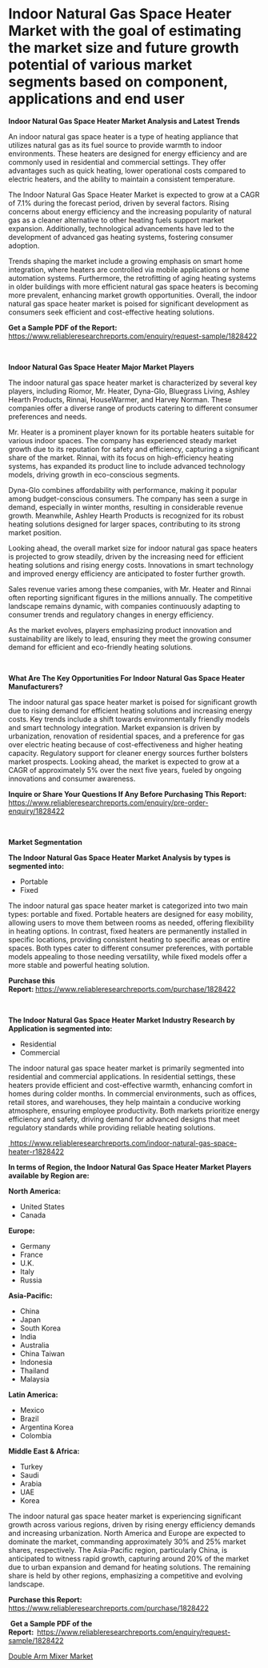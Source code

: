 <p><h1>Indoor Natural Gas Space Heater Market with the goal of estimating the market size and future growth potential of various market segments based on component, applications and end user</h1></p><p><strong>Indoor Natural Gas Space Heater Market Analysis and Latest Trends</strong></p>
<p><p>An indoor natural gas space heater is a type of heating appliance that utilizes natural gas as its fuel source to provide warmth to indoor environments. These heaters are designed for energy efficiency and are commonly used in residential and commercial settings. They offer advantages such as quick heating, lower operational costs compared to electric heaters, and the ability to maintain a consistent temperature.</p><p>The Indoor Natural Gas Space Heater Market is expected to grow at a CAGR of 7.1% during the forecast period, driven by several factors. Rising concerns about energy efficiency and the increasing popularity of natural gas as a cleaner alternative to other heating fuels support market expansion. Additionally, technological advancements have led to the development of advanced gas heating systems, fostering consumer adoption. </p><p>Trends shaping the market include a growing emphasis on smart home integration, where heaters are controlled via mobile applications or home automation systems. Furthermore, the retrofitting of aging heating systems in older buildings with more efficient natural gas space heaters is becoming more prevalent, enhancing market growth opportunities. Overall, the indoor natural gas space heater market is poised for significant development as consumers seek efficient and cost-effective heating solutions.</p></p>
<p><strong>Get a Sample PDF of the Report:&nbsp;</strong> <a href="https://www.reliableresearchreports.com/enquiry/request-sample/1828422?utm_campaign=2413&utm_medium=2&utm_source=Github&utm_content=ia&utm_term=19022025&utm_id=indoor-natural-gas-space-heater">https://www.reliableresearchreports.com/enquiry/request-sample/1828422</a></p>
<p>&nbsp;</p>
<p><strong>Indoor Natural Gas Space Heater Major Market Players</strong></p>
<p><p>The indoor natural gas space heater market is characterized by several key players, including Riomor, Mr. Heater, Dyna-Glo, Bluegrass Living, Ashley Hearth Products, Rinnai, HouseWarmer, and Harvey Norman. These companies offer a diverse range of products catering to different consumer preferences and needs.</p><p>Mr. Heater is a prominent player known for its portable heaters suitable for various indoor spaces. The company has experienced steady market growth due to its reputation for safety and efficiency, capturing a significant share of the market. Rinnai, with its focus on high-efficiency heating systems, has expanded its product line to include advanced technology models, driving growth in eco-conscious segments.</p><p>Dyna-Glo combines affordability with performance, making it popular among budget-conscious consumers. The company has seen a surge in demand, especially in winter months, resulting in considerable revenue growth. Meanwhile, Ashley Hearth Products is recognized for its robust heating solutions designed for larger spaces, contributing to its strong market position.</p><p>Looking ahead, the overall market size for indoor natural gas space heaters is projected to grow steadily, driven by the increasing need for efficient heating solutions and rising energy costs. Innovations in smart technology and improved energy efficiency are anticipated to foster further growth.</p><p>Sales revenue varies among these companies, with Mr. Heater and Rinnai often reporting significant figures in the millions annually. The competitive landscape remains dynamic, with companies continuously adapting to consumer trends and regulatory changes in energy efficiency.</p><p>As the market evolves, players emphasizing product innovation and sustainability are likely to lead, ensuring they meet the growing consumer demand for efficient and eco-friendly heating solutions.</p></p>
<p>&nbsp;</p>
<p><strong>What Are The Key Opportunities For Indoor Natural Gas Space Heater Manufacturers?</strong></p>
<p><p>The indoor natural gas space heater market is poised for significant growth due to rising demand for efficient heating solutions and increasing energy costs. Key trends include a shift towards environmentally friendly models and smart technology integration. Market expansion is driven by urbanization, renovation of residential spaces, and a preference for gas over electric heating because of cost-effectiveness and higher heating capacity. Regulatory support for cleaner energy sources further bolsters market prospects. Looking ahead, the market is expected to grow at a CAGR of approximately 5% over the next five years, fueled by ongoing innovations and consumer awareness.</p></p>
<p><strong>Inquire or Share Your Questions If Any Before Purchasing This Report:</strong> <a href="https://www.reliableresearchreports.com/enquiry/pre-order-enquiry/1828422?utm_campaign=2413&utm_medium=2&utm_source=Github&utm_content=ia&utm_term=19022025&utm_id=indoor-natural-gas-space-heater">https://www.reliableresearchreports.com/enquiry/pre-order-enquiry/1828422</a></p>
<p>&nbsp;</p>
<p><strong>Market Segmentation</strong></p>
<p><strong>The Indoor Natural Gas Space Heater Market Analysis by types is segmented into:</strong></p>
<p><ul><li>Portable</li><li>Fixed</li></ul></p>
<p><p>The indoor natural gas space heater market is categorized into two main types: portable and fixed. Portable heaters are designed for easy mobility, allowing users to move them between rooms as needed, offering flexibility in heating options. In contrast, fixed heaters are permanently installed in specific locations, providing consistent heating to specific areas or entire spaces. Both types cater to different consumer preferences, with portable models appealing to those needing versatility, while fixed models offer a more stable and powerful heating solution.</p></p>
<p><strong>Purchase this Report:&nbsp;</strong><a href="https://www.reliableresearchreports.com/purchase/1828422?utm_campaign=2413&utm_medium=2&utm_source=Github&utm_content=ia&utm_term=19022025&utm_id=indoor-natural-gas-space-heater">https://www.reliableresearchreports.com/purchase/1828422</a></p>
<p>&nbsp;</p>
<p><strong>The Indoor Natural Gas Space Heater Market Industry Research by Application is segmented into:</strong></p>
<p><ul><li>Residential</li><li>Commercial</li></ul></p>
<p><p>The indoor natural gas space heater market is primarily segmented into residential and commercial applications. In residential settings, these heaters provide efficient and cost-effective warmth, enhancing comfort in homes during colder months. In commercial environments, such as offices, retail stores, and warehouses, they help maintain a conducive working atmosphere, ensuring employee productivity. Both markets prioritize energy efficiency and safety, driving demand for advanced designs that meet regulatory standards while providing reliable heating solutions.</p></p>
<p><a href="https://www.reliableresearchreports.com/indoor-natural-gas-space-heater-r1828422?utm_campaign=2413&utm_medium=2&utm_source=Github&utm_content=ia&utm_term=19022025&utm_id=indoor-natural-gas-space-heater">&nbsp;https://www.reliableresearchreports.com/indoor-natural-gas-space-heater-r1828422</a></p>
<p><strong>In terms of Region, the Indoor Natural Gas Space Heater Market Players available by Region are:</strong></p>
<p>
    <p> <strong> North America: </strong>
        <ul>
            <li>United States</li>
            <li>Canada</li>
        </ul>
        </p> 
    <p> <strong> Europe: </strong>
        <ul>
            <li>Germany</li>
            <li>France</li>
            <li>U.K.</li>
            <li>Italy</li>
            <li>Russia</li>
        </ul>
        </p> 
    <p> <strong> Asia-Pacific: </strong>
        <ul>
            <li>China</li>
            <li>Japan</li>
            <li>South Korea</li>
            <li>India</li>
            <li>Australia</li>
            <li>China Taiwan</li>
            <li>Indonesia</li>
            <li>Thailand</li>
            <li>Malaysia</li>
        </ul>
        </p> 
    <p> <strong> Latin America: </strong>
        <ul>
            <li>Mexico</li>
            <li>Brazil</li>
            <li>Argentina Korea</li>
            <li>Colombia</li>
        </ul>
        </p> 
    <p> <strong> Middle East & Africa: </strong>
        <ul>
            <li>Turkey</li>
            <li>Saudi</li>
            <li>Arabia</li>
            <li>UAE</li>
            <li>Korea</li>
        </ul>
    </p>
    </p>
<p><p>The indoor natural gas space heater market is experiencing significant growth across various regions, driven by rising energy efficiency demands and increasing urbanization. North America and Europe are expected to dominate the market, commanding approximately 30% and 25% market shares, respectively. The Asia-Pacific region, particularly China, is anticipated to witness rapid growth, capturing around 20% of the market due to urban expansion and demand for heating solutions. The remaining share is held by other regions, emphasizing a competitive and evolving landscape.</p></p>
<p><strong>Purchase this Report: </strong><a href="https://www.reliableresearchreports.com/purchase/1828422?utm_campaign=2413&utm_medium=2&utm_source=Github&utm_content=ia&utm_term=19022025&utm_id=indoor-natural-gas-space-heater">https://www.reliableresearchreports.com/purchase/1828422</a></p>
<p>&nbsp;<strong>Get a Sample PDF of the Report:&nbsp;&nbsp;</strong><a href="https://www.reliableresearchreports.com/enquiry/request-sample/1828422?utm_campaign=2413&utm_medium=2&utm_source=Github&utm_content=ia&utm_term=19022025&utm_id=indoor-natural-gas-space-heater">https://www.reliableresearchreports.com/enquiry/request-sample/1828422</a></p>
<p><strong></strong></p>
<p><p><a href="https://github.com/hartsockdonnette82/Market-Research-Report-List-1/blob/main/double-arm-mixer-market.md?utm_campaign=2413&utm_medium=2&utm_source=Github&utm_content=ia&utm_term=19022025&utm_id=indoor-natural-gas-space-heater">Double Arm Mixer Market</a></p></p>